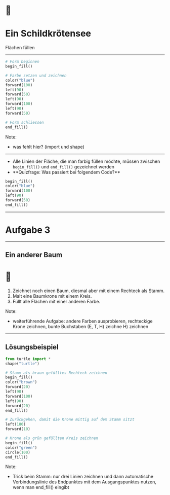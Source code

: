 # 🌊
# Ein Schildkrötensee

Flächen füllen

---

```python
# Form beginnen
begin_fill()

# Farbe setzen und zeichnen
color("blue")
forward(100)
left(90)
forward(50)
left(90)
forward(100)
left(90)
forward(50)

# Form schliessen
end_fill()
```

Note:
- was fehlt hier? (import und shape)

---

- Alle Linien der Fläche, die man farbig füllen möchte, müssen zwischen `begin_fill()` und `end_fill()` gezeichnet werden
- <!-- .element class="fragment" --> **Quizfrage: Was passiert bei folgendem Code?**

```python
begin_fill()
color("blue")
forward(100)
left(90)
forward(50)
end_fill()
```
<!-- .element class="fragment" -->

---

# Aufgabe 3

---

## Ein anderer Baum

# 🌳

1. <!-- .element class="fragment" --> Zeichnet noch einen Baum, diesmal aber mit einem Rechteck als Stamm.
2. <!-- .element class="fragment" --> Malt eine Baumkrone mit einem Kreis.
3. <!-- .element class="fragment" --> Füllt alle Flächen mit einer anderen Farbe.

Note:
- weiterführende Aufgabe: andere Farben ausprobieren, rechteckige Krone zeichnen, bunte Buchstaben (E, T, H) zeichne H) zeichnen

---

## Lösungsbeispiel

```python
from turtle import *
shape("turtle")

# Stamm als braun gefülltes Rechteck zeichnen
begin_fill()
color("brown")
forward(20)
left(90)
forward(100)
left(90)
forward(20)
end_fill()

# Zurückgehen, damit die Krone mittig auf dem Stamm sitzt
left(180)
forward(10)

# Krone als grün gefüllten Kreis zeichnen
begin_fill()
color("green")
circle(100)
end_fill()
```

Note:
- Trick beim Stamm: nur drei Linien zeichnen und dann automatische Verbindungslinie des Endpunktes mit dem Ausgangspunktes nutzen, wenn man end_fill() eingibt

